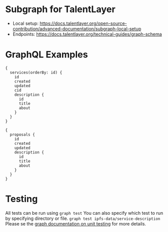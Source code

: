 # Subgraph for TalentLayer

- Local setup: https://docs.talentlayer.org/open-source-contribution/advanced-documentation/subgraph-local-setup
- Endpoints: https://docs.talentlayer.org/technical-guides/graph-schema

# GraphQL Examples
```
{
  services(orderBy: id) {
    id
    created
    updated
    cid
    description {
      id
      title
      about
    }
  }
}
```
```
{
  proposals {
    id
    created
    updated
    description {
      id
      title
      about
    }
  }
}
```

# Testing
All tests can be run using `graph test`
You can also specify which test to run by specifying directory or file.
`graph test ipfs-data/service-description`
Please se the [graph documentation on unit testing](https://thegraph.com/docs/en/developing/unit-testing-framework/) for more details.